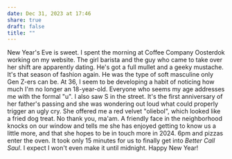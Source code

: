 ```yaml
---
date: Dec 31, 2023 at 17:46
share: true
draft: false
title: ""
---
```


New Year's Eve is sweet. I spent the morning at Coffee Company Oosterdok working on my website. The girl barista and the guy who came to take over her shift are apparently dating. He's got a full mullet and a geeky mustache. It's that season of fashion again. He was the type of soft masculine only Gen Z-ers can be. At 36, I seem to be developing a habit of noticing how much I'm no longer an 18-year-old. Everyone who seems my age addresses me with the formal "u". I also saw S in the street. It's the first anniversary of her father's passing and she was wondering out loud what could properly trigger an ugly cry. She offered me a red velvet "oliebol", which looked like a fried dog treat. No thank you, ma'am. A friendly face in the neighborhood knocks on our window and tells me she has enjoyed getting to know us a little more, and that she hopes to be in touch more in 2024. 6pm and pizzas enter the oven. It took only 15 minutes for us to finally get into _Better Call Saul_. I expect I won't even make it until midnight. Happy New Year!
